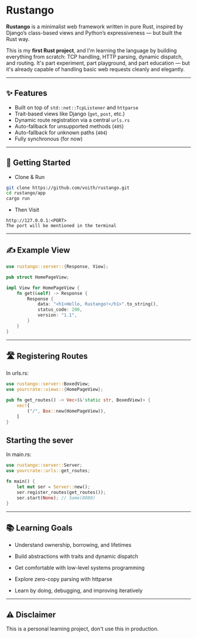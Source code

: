 # Rustango

**Rustango** is a minimalist web framework written in pure Rust, inspired by Django’s class-based views and Python’s expressiveness — but built the Rust way.

This is my **first Rust project**, and I'm learning the language by building everything from scratch: TCP handling, HTTP parsing, dynamic dispatch, and routing. It's part experiment, part playground, and part education — but it's already capable of handling basic web requests cleanly and elegantly.

---

## ✨ Features

- Built on top of `std::net::TcpListener` and `httparse`
- Trait-based views like Django (`get`, `post`, etc.)
- Dynamic route registration via a central `urls.rs`
- Auto-fallback for unsupported methods (`405`)
- Auto-fallback for unknown paths (`404`)
- Fully synchronous (for now)

---

## 🚀 Getting Started

-  Clone & Run

```bash
git clone https://github.com/voith/rustango.git
cd rustango/app
cargo run
```

- Then Visit 
```text
http://127.0.0.1:<PORT>
The port will be mentioned in the terminal
```

---
## ✍️ Example View
```rust
use rustango::server::{Response, View};

pub struct HomePageView;

impl View for HomePageView {
    fn get(&self) -> Response {
        Response {
            data: "<h1>Hello, Rustango!</h1>".to_string(),
            status_code: 200,
            version: "1.1",
        }
    }
}
```

---

## 🛣️ Registering Routes
In urls.rs:
```rust
use rustango::server::BoxedView;
use yourcrate::views::{HomePageView};

pub fn get_routes() -> Vec<(&'static str, BoxedView)> {
    vec![
        ("/", Box::new(HomePageView)),
    ]
}
```
## Starting the sever
In main.rs:
```rust
use rustango::server::Server;
use yourcrate::urls::get_routes;

fn main() {
    let mut ser = Server::new();
    ser.register_routes(get_routes());
    ser.start(None); // Some(8080)
}
```

---

## 📚 Learning Goals
- Understand ownership, borrowing, and lifetimes

- Build abstractions with traits and dynamic dispatch

- Get comfortable with low-level systems programming

- Explore zero-copy parsing with httparse

- Learn by doing, debugging, and improving iteratively 

---

## ⚠️ Disclaimer
This is a personal learning project, don't use this in production.
